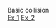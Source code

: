 Basic collision  
 [Ex_1](https://anhvinguyen.github.io/game/pharse_1/Basic_Game_Math_and_Physics/Basic_collision/ex1.html)
 [Ex_2](https://anhvinguyen.github.io/game/pharse_1/Basic_Game_Math_and_Physics/Basic_collision/ex2.html)

